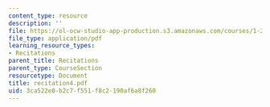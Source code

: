 ```yaml
---
content_type: resource
description: ''
file: https://ol-ocw-studio-app-production.s3.amazonaws.com/courses/1-224j-carrier-systems-fall-2003/3ca522e0b2c7f551f8c2190af6a8f260_recitation4.pdf
file_type: application/pdf
learning_resource_types:
- Recitations
parent_title: Recitations
parent_type: CourseSection
resourcetype: Document
title: recitation4.pdf
uid: 3ca522e0-b2c7-f551-f8c2-190af6a8f260
---
```

